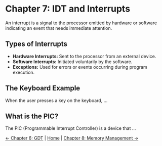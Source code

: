 # Chapter 7: IDT and Interrupts

An interrupt is a signal to the processor emitted by hardware or software indicating an event that needs immediate attention.

## Types of Interrupts
- **Hardware Interrupts:** Sent to the processor from an external device.
- **Software Interrupts:** Initiated voluntarily by the software.
- **Exceptions:** Used for errors or events occurring during program execution.

## The Keyboard Example
When the user presses a key on the keyboard, ...

## What is the PIC?
The PIC (Programmable Interrupt Controller) is a device that ...

[← Chapter 6: GDT](Chapter6.md) | [Home](README.md) | [Chapter 8: Memory Management →](Chapter8.md)
